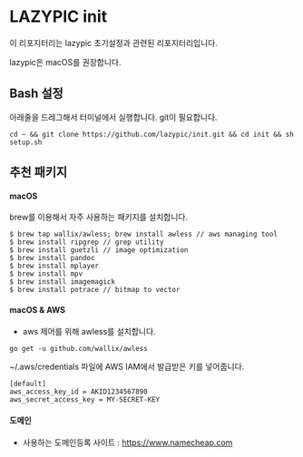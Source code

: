 # LAZYPIC init
이 리포지터리는 lazypic 초기설정과 관련된 리포지터리입니다.

lazypic은 macOS를 권장합니다.

## Bash 설정
아래줄을 드레그해서 터미널에서 실행합니다.
git이 필요합니다.
```
cd ~ && git clone https://github.com/lazypic/init.git && cd init && sh setup.sh
```

## 추천 패키지

#### macOS
brew를 이용해서 자주 사용하는 패키지를 설치합니다.
```
$ brew tap wallix/awless; brew install awless // aws managing tool
$ brew install ripgrep // grep utility
$ brew install guetzli // image optimization
$ brew install pandoc
$ brew install mplayer
$ brew install mpv
$ brew install imagemagick
$ brew install potrace // bitmap to vector
```

#### macOS & AWS
- aws 제어를 위해 awless를 설치합니다.
```
go get -u github.com/wallix/awless
```

~/.aws/credentials 파일에 AWS IAM에서 발급받은 키를 넣어줍니다.
```
[default]
aws_access_key_id = AKID1234567890
aws_secret_access_key = MY-SECRET-KEY
```

#### 도메인
- 사용하는 도메인등록 사이트 : https://www.namecheap.com
